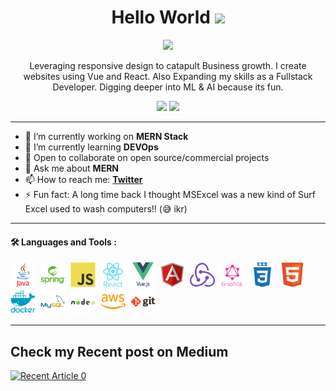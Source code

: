 <h1 align="center">Hello World <img src="https://media.giphy.com/media/hvRJCLFzcasrR4ia7z/giphy.gif" width="25px"></h1>
<p align="center">
  <img src="https://media.giphy.com/media/K8a9MxoUxuXxy5BkhI/giphy.gif">
</p>

<p align="center">
Leveraging responsive design to catapult Business growth.
I create websites using Vue and React. Also Expanding my skills as a Fullstack Developer.
Digging deeper into ML & AI because its fun.
</p>

<p align="center">
  <a href="https://www.linkedin.com/in/mrrakeshraj/"><img src="https://img.shields.io/badge/-Rocky-blue?style=flat-square&logo=Linkedin&logoColor=white&link=https://www.linkedin.com/in/mrrakeshraj/"></a>
  <a href="https://twitter.com/Mr_RakeshRaj"><img src="https://img.shields.io/twitter/follow/Mr_RakeshRaj?style=social"></a>
</p>
  

---

- 🔭 I’m currently working on **MERN Stack**
- 🌱 I’m currently learning **DEVOps**
- 👯 Open to collaborate on open source/commercial projects
- 💬 Ask me about **MERN**
- 📫 How to reach me:
  **[Twitter](https://twitter.com/Mr_RakeshRaj)**
- ⚡ Fun fact: A long time back I thought MSExcel was a new kind of Surf Excel used to wash computers!! (😅 ikr)

---

#### :hammer_and_wrench: Languages and Tools :
<div>
  <img src="https://github.com/devicons/devicon/blob/master/icons/java/java-original-wordmark.svg" title="Java" alt="Java" width="40" height="40"/>&nbsp;
  <img src="https://github.com/devicons/devicon/blob/master/icons/spring/spring-original-wordmark.svg" title="Spring" alt="Spring" width="40" height="40"/>&nbsp;
  <img src="https://github.com/devicons/devicon/blob/master/icons/javascript/javascript-original.svg" title="JavaScript" alt="JavaScript" width="40" height="40"/>&nbsp;
  <img src="https://github.com/devicons/devicon/blob/master/icons/react/react-original-wordmark.svg" title="React" alt="React" width="40" height="40"/>&nbsp;
  <img src="https://github.com/devicons/devicon/blob/master/icons/vuejs/vuejs-original-wordmark.svg" title="VueJS" alt="=VueJS" width="40" height="40"/>&nbsp;
  <img src="https://github.com/devicons/devicon/blob/master/icons/angularjs/angularjs-original.svg" title="Angular" alt="Angular" width="40" height="40"/>&nbsp;
  <img src="https://github.com/devicons/devicon/blob/master/icons/redux/redux-original.svg" title="Redux" alt="Redux " width="40" height="40"/>&nbsp;
  <img src="https://github.com/devicons/devicon/blob/master/icons/graphql/graphql-plain-wordmark.svg" title="GraphQL" alt="GraphQL" width="40" height="40"/>&nbsp;
  <img src="https://github.com/devicons/devicon/blob/master/icons/css3/css3-plain-wordmark.svg"  title="CSS3" alt="CSS" width="40" height="40"/>&nbsp;
  <img src="https://github.com/devicons/devicon/blob/master/icons/html5/html5-original.svg" title="HTML5" alt="HTML" width="40" height="40"/>&nbsp;
  <img src="https://github.com/devicons/devicon/blob/master/icons/docker/docker-plain-wordmark.svg" title="Docker" alt="Docker" width="40" height="40"/>&nbsp;
  <img src="https://github.com/devicons/devicon/blob/master/icons/mysql/mysql-original-wordmark.svg" title="MySQL"  alt="MySQL" width="40" height="40"/>&nbsp;
  <img src="https://github.com/devicons/devicon/blob/master/icons/nodejs/nodejs-original-wordmark.svg" title="NodeJS" alt="NodeJS" width="40" height="40"/>&nbsp;
  <img src="https://github.com/devicons/devicon/blob/master/icons/amazonwebservices/amazonwebservices-plain-wordmark.svg" title="AWS" alt="AWS" width="40" height="40"/>&nbsp;
  <img src="https://github.com/devicons/devicon/blob/master/icons/git/git-original-wordmark.svg" title="Git" **alt="Git" width="40" height="40"/>
</div>

---

## Check my Recent post on Medium 

<a target="_blank" href="https://github-readme-medium-recent-article.vercel.app/medium/@mrrakeshraj/0"><img src="https://github-readme-medium-recent-article.vercel.app/medium/@mrrakeshraj/0" alt="Recent Article 0">



